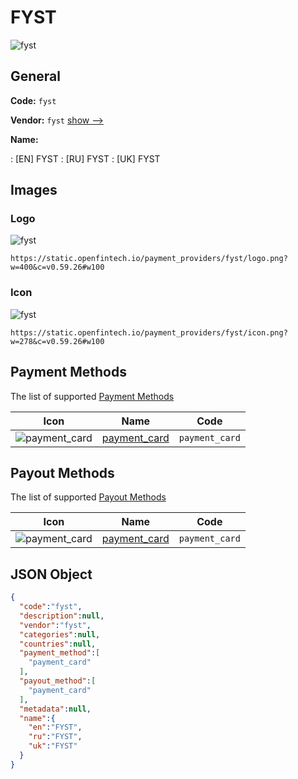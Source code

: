 
# FYST 
![fyst](https://static.openfintech.io/payment_providers/fyst/logo.png?w=400&c=v0.59.26#w100)  

## General 
 
**Code:** `fyst` 
 
**Vendor:** `fyst` [show -->](/vendors/fyst/) 
 
**Name:** 
 
:	[EN] FYST 
:	[RU] FYST 
:	[UK] FYST 
 

## Images 

### Logo 
 
![fyst](https://static.openfintech.io/payment_providers/fyst/logo.png?w=400&c=v0.59.26#w100)  

```
https://static.openfintech.io/payment_providers/fyst/logo.png?w=400&c=v0.59.26#w100
```  

### Icon 
 
![fyst](https://static.openfintech.io/payment_providers/fyst/icon.png?w=278&c=v0.59.26#w100)  

```
https://static.openfintech.io/payment_providers/fyst/icon.png?w=278&c=v0.59.26#w100
```  

## Payment Methods 
 
The list of supported [Payment Methods](/payment-methods/) 

|Icon|Name|Code| 
|:---:|:---:|:---:| 
|![payment_card](https://static.openfintech.io/payment_methods/payment_card/icon.svg?w=278&c=v0.59.26#w100) |[payment_card](/payment-methods/payment_card/)|`payment_card`| 
 

## Payout Methods 
 
The list of supported [Payout Methods](/payout-methods/) 

|Icon|Name|Code| 
|:---:|:---:|:---:| 
|![payment_card](https://static.openfintech.io/payout_methods/payment_card/icon.svg?w=278&c=v0.59.26#w40) |[payment_card](payout-methodspayment_card/)|`payment_card`| 
 

## JSON Object 

```json
{
  "code":"fyst",
  "description":null,
  "vendor":"fyst",
  "categories":null,
  "countries":null,
  "payment_method":[
    "payment_card"
  ],
  "payout_method":[
    "payment_card"
  ],
  "metadata":null,
  "name":{
    "en":"FYST",
    "ru":"FYST",
    "uk":"FYST"
  }
}
```  
